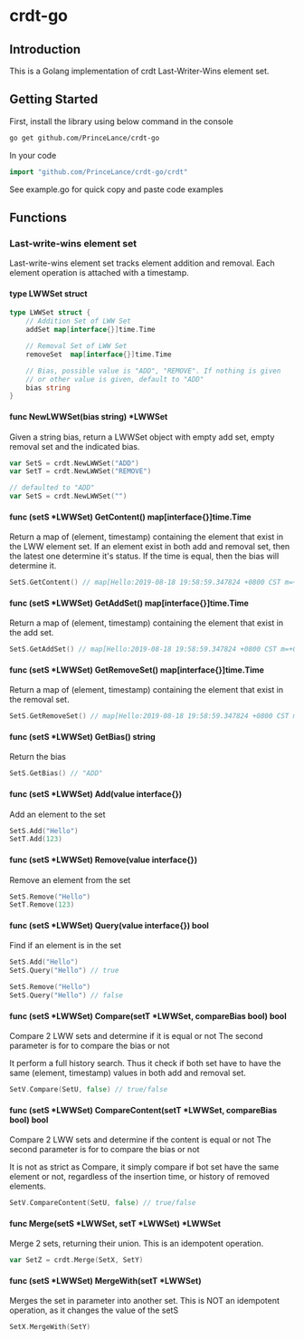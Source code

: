 # crdt-go

## Introduction
This is a Golang implementation of crdt Last-Writer-Wins element set.

## Getting Started
First, install the library using below command in the console
``` bash
go get github.com/PrinceLance/crdt-go
```

In your code
``` go
import "github.com/PrinceLance/crdt-go/crdt"
```

See example.go  for quick copy and paste code examples

## Functions
### Last-write-wins element set
Last-write-wins element set tracks element addition and removal.
Each element operation is attached with a timestamp. 

#### type LWWSet struct
``` go
type LWWSet struct {
	// Addition Set of LWW Set
	addSet map[interface{}]time.Time

	// Removal Set of LWW Set
	removeSet  map[interface{}]time.Time

	// Bias, possible value is "ADD", "REMOVE". If nothing is given
	// or other value is given, default to "ADD"
	bias string
}
```

#### func NewLWWSet(bias string) *LWWSet
Given a string bias, return a LWWSet object with empty add set, empty removal set and the indicated bias. 
``` go
var SetS = crdt.NewLWWSet("ADD")
var SetT = crdt.NewLWWSet("REMOVE")

// defaulted to "ADD"
var SetS = crdt.NewLWWSet("")
```

#### func (setS *LWWSet) GetContent() map[interface{}]time.Time
Return a map of (element, timestamp) containing the element that exist in the LWW element set.
If an element exist in both add and removal set, then the latest one determine it's status.
If the time is equal, then the bias will determine it.
``` go
SetS.GetContent() // map[Hello:2019-08-18 19:58:59.347824 +0800 CST m=+0.007056501]
```

#### func (setS *LWWSet) GetAddSet() map[interface{}]time.Time
Return a map of (element, timestamp) containing the element that exist in the add set.
``` go
SetS.GetAddSet() // map[Hello:2019-08-18 19:58:59.347824 +0800 CST m=+0.007056501]
```

#### func (setS *LWWSet) GetRemoveSet() map[interface{}]time.Time
Return a map of (element, timestamp) containing the element that exist in the removal set.
``` go
SetS.GetRemoveSet() // map[Hello:2019-08-18 19:58:59.347824 +0800 CST m=+0.007056501]
```

#### func (setS *LWWSet) GetBias() string
Return the bias
``` go
SetS.GetBias() // "ADD"
```

#### func (setS *LWWSet) Add(value interface{})
Add an element to the set
``` go
SetS.Add("Hello")
SetT.Add(123)
```

#### func (setS *LWWSet) Remove(value interface{})
Remove an element from the set
``` go
SetS.Remove("Hello")
SetT.Remove(123)
```

#### func (setS *LWWSet) Query(value interface{}) bool
Find if an element is in the set
``` go
SetS.Add("Hello")
SetS.Query("Hello") // true

SetS.Remove("Hello")
SetS.Query("Hello") // false
```

#### func (setS *LWWSet) Compare(setT *LWWSet, compareBias bool) bool
Compare 2 LWW sets and determine if it is equal or not
The second parameter is for to compare the bias or not

It perform a full history search. Thus it check if both set have to have the same
(element, timestamp) values in both add and removal set.
``` go
SetV.Compare(SetU, false) // true/false
```

#### func (setS *LWWSet) CompareContent(setT *LWWSet, compareBias bool) bool
Compare 2 LWW sets and determine if the content is equal or not
The second parameter is for to compare the bias or not

It is not as strict as Compare, it simply compare if bot set have the same
element or not, regardless of the insertion time, or history of removed elements.
``` go
SetV.CompareContent(SetU, false) // true/false
```

#### func Merge(setS *LWWSet, setT *LWWSet) *LWWSet
Merge 2 sets, returning their union.
This is an idempotent operation.
``` go
var SetZ = crdt.Merge(SetX, SetY)
``` 

#### func (setS *LWWSet) MergeWith(setT *LWWSet)
Merges the set in parameter into another set.
This is NOT an idempotent operation, as it changes the value of the setS
``` go
SetX.MergeWith(SetY)
``` 